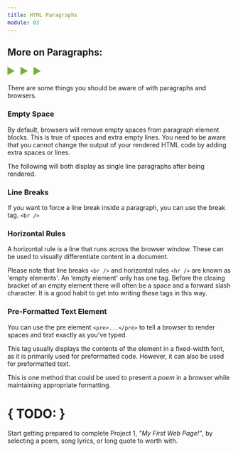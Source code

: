 ```yaml
---
title: HTML Paragraphs
module: 03
---
```


## More on Paragraphs:
<img src="./../../../img/arrow-divider.svg" style="width: 75px; border: none;" />

There are some things you should be aware of with paragraphs and browsers.

### Empty Space
By default, browsers will remove empty spaces from paragraph element blocks. This is true of spaces and extra empty lines. You need to be aware that you cannot change the output of your rendered HTML code by adding extra spaces or lines.

The following will both display as single line paragraphs after being rendered.

<p data-height="400" data-theme-id="30567" data-slug-hash="qXwEbW" data-default-tab="html,result" data-user="Media-Ed-Online" data-embed-version="2" data-pen-title="Topic-01: Paragraphs 1" class="codepen"></p>
<script async src="https://production-assets.codepen.io/assets/embed/ei.js"></script>


### Line Breaks
If you want to force a line break inside a paragraph, you can use the break tag. `<br />`

<p data-height="600" data-theme-id="30567" data-slug-hash="ZJZYQq" data-default-tab="html,result" data-user="Media-Ed-Online" data-embed-version="2" data-pen-title="Topic-02: Paragraph Element Pt. 2" class="codepen"></p>
<script async src="https://production-assets.codepen.io/assets/embed/ei.js"></script>


### Horizontal Rules
A horizontal rule is a line that runs across the browser window. These can be used to visually differentiate content in a document.

Please note that line breaks `<br />` and horizontal rules `<hr />` are known as 'empty elements'. An ‘empty element' only has one tag. Before the closing bracket of an empty element there will often be a space and a forward slash character. It is a good habit to get into writing these tags in this way.

<p data-height="400" data-theme-id="30567" data-slug-hash="eEomzb" data-default-tab="html,result" data-user="Media-Ed-Online" data-embed-version="2" data-pen-title="Topic-02: Paragraph Element Pt. 3" class="codepen"></p>
<script async src="https://production-assets.codepen.io/assets/embed/ei.js"></script>


### Pre-Formatted Text Element
You can use the pre element `<pre>...</pre>` to tell a browser to render spaces and text exactly as you've typed.

This tag usually displays the contents of the element in a fixed-width font, as it is primarily used for preformatted code. However, it can also be used for preformatted text.

This is one method that could be used to present a _poem_ in a browser while maintaining appropriate formatting.

<p data-height="600" data-theme-id="30567" data-slug-hash="QMPwKm" data-default-tab="html,result" data-user="Media-Ed-Online" data-embed-version="2" data-pen-title="Topic-02: Paragraph Elements Pt. 4" class="codepen"></p>
<script async src="https://production-assets.codepen.io/assets/embed/ei.js"></script>

# { TODO: }
Start getting prepared to complete Project 1, _"My First Web Page!"_, by selecting a poem, song lyrics, or long quote to worth with.
